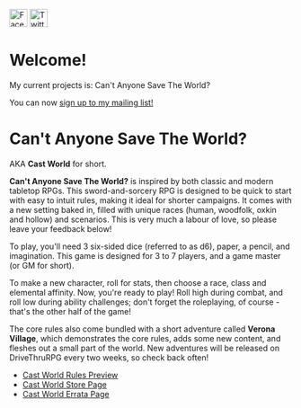 <a href="https://facebook.com/KRGameStudios"><img src="https://en.facebookbrand.com/wp-content/uploads/2016/05/FB-fLogo-Blue-broadcast-2.png" alt="Facebook" width="32" height="32"></a>
<a href="https://twitter.com/KRGameStudios"><img src="img/twitter.png" alt="Twitter" width="32" height="32"></a>

Welcome!
===

<div class="ui raised segment">

My current projects is: Can't Anyone Save The World?

You can now <a href="/mailing_list.html">sign up to my mailing list!</a>

</div>

Can't Anyone Save The World?
===

<div class="ui raised segment">

AKA <strong>Cast World</strong> for short.

<strong>Can't Anyone Save The World?</strong> is inspired by both classic and modern tabletop RPGs. This sword-and-sorcery RPG is designed to be quick to start with easy to intuit rules, making it ideal for shorter campaigns. It comes with a new setting baked in, filled with unique races (human, woodfolk, oxkin and hollow) and scenarios. This is very much a labour of love, so please leave your feedback below!

To play, you'll need 3 six-sided dice (referred to as d6), paper, a pencil, and imagination. This game is designed for 3 to 7 players, and a game master (or GM for short).

To make a new character, roll for stats, then choose a race, class and elemental affinity. Now, you're ready to play! Roll high during combat, and roll low during ability challenges; don't forget the roleplaying, of course - that's the other half of the game!

The core rules also come bundled with a short adventure called <strong>Verona Village</strong>, which demonstrates the core rules, adds some new content, and fleshes out a small part of the world. New adventures will be released on DriveThruRPG every two weeks, so check back often!

* [Cast World Rules Preview](http://krgamestudios.com/dl/Rules_Preview.pdf)
* [Cast World Store Page](http://www.drivethrurpg.com/product/230186/Cast-World-Cant-Anyone-Save-The-World)
* [Cast World Errata Page](http://krgamestudios.com/errata.html)

</div>

